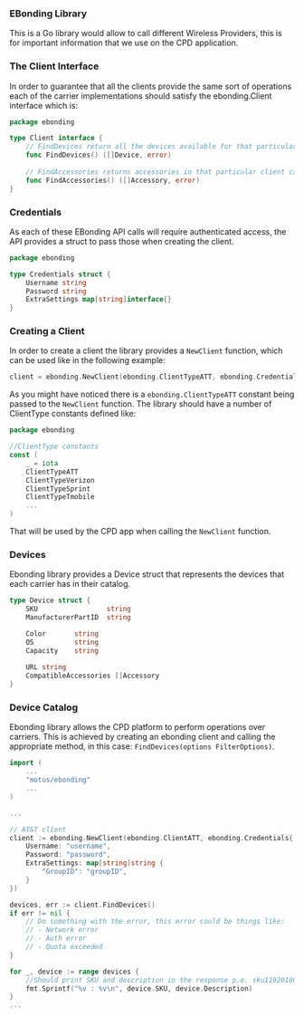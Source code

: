 ### EBonding Library

This is a Go library would allow to call different Wireless Providers, this is for important information that we use on the CPD application.

### The Client Interface

In order to guarantee that all the clients provide the same sort of operations each of the carrier implementations should satisfy the ebonding.Client interface which is:

```go
package ebonding

type Client interface {
    // FindDevices return all the devices available for that particular client.
    func FindDevices() ([]Device, error)
    
    // FindAccessories returns accessories in that particular client catalog.
    func FindAccessories() ([]Accessory, error)
}
```

### Credentials

As each of these EBonding API calls will require authenticated access, the API provides a struct to pass those when creating the client.

```go
package ebonding

type Credentials struct {
    Username string
    Password string
    ExtraSettings map[string]interface{}
}
```

### Creating a Client

In order to create a client the library provides a `NewClient` function, which can be used like in the following example:

```go
client = ebonding.NewClient(ebonding.ClientTypeATT, ebonding.Credentials{...})
```

As you might have noticed there is a `ebonding.ClientTypeATT` constant being passed to the `NewClient` function. The library should have a number of ClientType constants defined like:

```go
package ebonding

//ClientType constants
const (
    _ = iota
    ClientTypeATT
    ClientTypeVerizon
    ClientTypeSprint
    ClientTypeTmobile
    ...
)
```

That will be used by the CPD app when calling the `NewClient` function.

### Devices

Ebonding library provides a Device struct that represents the devices that each carrier has in their catalog.

```go
type Device struct {
    SKU                 string
    ManufacturerPartID  string

    Color       string 
    OS          string
    Capacity    string
    
    URL string
    CompatibleAccessories []Accessory
}
```

### Device Catalog

Ebonding library allows the CPD platform to perform operations over carriers. This is achieved by creating an ebonding client and calling the appropriate method, in this case: `FindDevices(options FilterOptions)`.

```go
import (
    ...
    "motus/ebonding"
    ...
)

...

// AT&T client
client := ebonding.NewClient(ebonding.ClientATT, ebonding.Credentials{
    Username: "username", 
    Password: "password", 
    ExtraSettings: map[string]string {
        "GroupID": "groupID",
    }
})

devices, err := client.FindDevices()
if err != nil {
    // Do something with the error, this error could be things like:
    // - Network error
    // - Auth error
    // - Quota exceeded
}

for _, device := range devices {
    //Should print SKU and description in the response p.e. sku11920100001 : Apple iPhone XR (256GB Black)
    fmt.Sprintf("%v : %v\n", device.SKU, device.Description) 
}
...
```